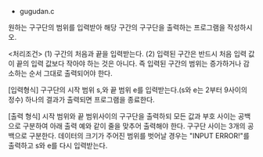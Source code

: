 
- gugudan.c

원하는 구구단의 범위를 입력받아 해당 구간의 구구단을 출력하는 프로그램을 작성하시오.

<처리조건>
(1) 구간의 처음과 끝을 입력받는다. 
(2) 입력된 구간은 반드시 처음 입력 값이 끝의 입력 값보다 작아야 하는 것은 아니다.
    즉 입력된 구간의 범위는 증가하거나 감소하는 순서 그대로 출력되어야 한다.

[입력형식]
구구단의 시작 범위 s,와 끝 범위 e를 입력받는다.(s와 e는 2부터 9사이의 정수) 
하나의 결과가 출력되면 프로그램을 종료한다.

[출력 형식]
시작 범위와 끝 범위사이의 구구단을 출력하되 모든 값과 부호 사이는 공백으로 구분하여 아래 출력 예와 같이 줄을 맞추어 출력해야 한다.
구구단 사이는 3개의 공백으로 구분한다. 
데이터의 크기가 주어진 범위를 벗어날 경우는 "INPUT ERROR!"를 출력하고 s와 e를 다시 입력받는다.
